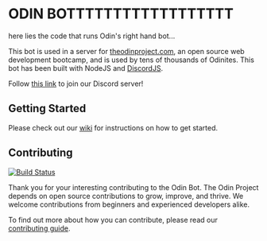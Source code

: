 # ODIN BOTTTTTTTTTTTTTTTTTT

here lies the code that runs Odin's right hand bot... 

This bot is used in a server for [theodinproject.com](https://www.theodinproject.com), an open source web development bootcamp, and is used by tens of thousands of Odinites. This bot has been built with NodeJS and [DiscordJS](https://discord.js.org/#/docs/main/stable/general/welcome).

Follow [this link](https://discord.gg/fbFCkYabZB) to join our Discord server!

## Getting Started
Please check out our [wiki](https://github.com/TheOdinProject/odin-bot-v2/wiki) for instructions on how to get started. 

## Contributing
[![Build Status](https://circleci.com/gh/TheOdinProject/theodinproject.svg?style=svg)](https://app.circleci.com/pipelines/github/TheOdinProject/odin-bot-v2)

Thank you for your interesting contributing to the Odin Bot. The Odin Project depends on open source contributions to grow, improve, and thrive. We welcome contributions from beginners and experienced developers alike.

To find out more about how you can contribute, please read our [contributing guide](https://github.com/TheOdinProject/odin-bot-v2/wiki/Contributing-Guide).
